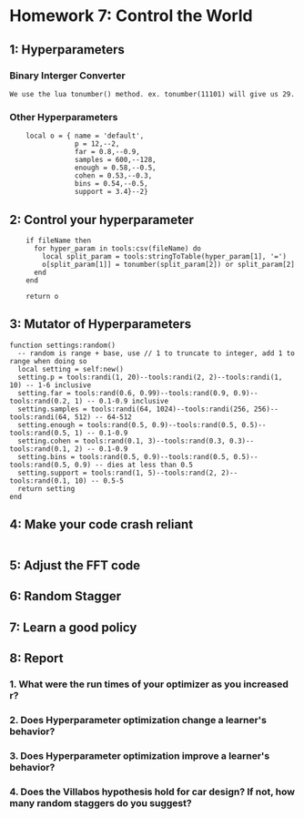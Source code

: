 # Homework 7: Control the World

## 1: Hyperparameters 

### Binary Interger Converter
```
We use the lua tonumber() method. ex. tonumber(11101) will give us 29.
```
### Other Hyperparameters
```
    local o = { name = 'default',
                p = 12,--2,
                far = 0.8,--0.9,
                samples = 600,--128,
                enough = 0.58,--0.5,
                cohen = 0.53,--0.3,
                bins = 0.54,--0.5,
                support = 3.4}--2}
```
## 2: Control your hyperparameter
```
    if fileName then
      for hyper_param in tools:csv(fileName) do
        local split_param = tools:stringToTable(hyper_param[1], '=')
        o[split_param[1]] = tonumber(split_param[2]) or split_param[2]
      end
    end
    
    return o
```

## 3: Mutator of Hyperparameters 
```
function settings:random()
  -- random is range + base, use // 1 to truncate to integer, add 1 to range when doing so
  local setting = self:new()
  setting.p = tools:randi(1, 20)--tools:randi(2, 2)--tools:randi(1, 10) -- 1-6 inclusive
  setting.far = tools:rand(0.6, 0.99)--tools:rand(0.9, 0.9)--tools:rand(0.2, 1) -- 0.1-0.9 inclusive
  setting.samples = tools:randi(64, 1024)--tools:randi(256, 256)--tools:randi(64, 512) -- 64-512
  setting.enough = tools:rand(0.5, 0.9)--tools:rand(0.5, 0.5)--tools:rand(0.5, 1) -- 0.1-0.9
  setting.cohen = tools:rand(0.1, 3)--tools:rand(0.3, 0.3)--tools:rand(0.1, 2) -- 0.1-0.9
  setting.bins = tools:rand(0.5, 0.9)--tools:rand(0.5, 0.5)--tools:rand(0.5, 0.9) -- dies at less than 0.5
  setting.support = tools:rand(1, 5)--tools:rand(2, 2)--tools:rand(0.1, 10) -- 0.5-5
  return setting
end
```

## 4: Make your code crash reliant
```
```

## 5: Adjust the FFT code 

## 6: Random Stagger 

## 7: Learn a good policy 

## 8: Report 

### 1. What were the run times of your optimizer as you increased r?

### 2. Does Hyperparameter optimization change a learner's behavior?

### 3. Does Hyperparameter optimization improve a learner's behavior?

### 4. Does the Villabos hypothesis hold for car design? If not, how many random staggers do you suggest?